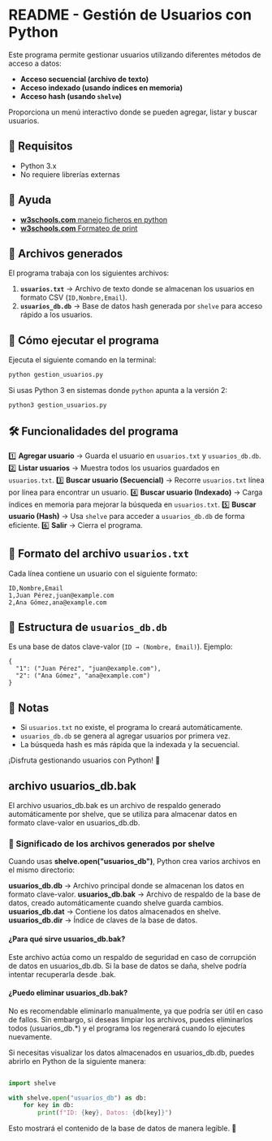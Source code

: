 # README - Gestión de Usuarios con Python

Este programa permite gestionar usuarios utilizando diferentes métodos de acceso a datos:
- **Acceso secuencial (archivo de texto)**
- **Acceso indexado (usando índices en memoria)**
- **Acceso hash (usando `shelve`)**

Proporciona un menú interactivo donde se pueden agregar, listar y buscar usuarios.

## 📌 Requisitos

- Python 3.x
- No requiere librerías externas

## 📖 Ayuda
- [ **w3schools.com** manejo ficheros en python](https://www.w3schools.com/python/python_file_handling.asp)
- [ **w3schools.com** Formateo de print ](https://www.w3schools.com/python/python_string_formatting.asp)



## 📂 Archivos generados

El programa trabaja con los siguientes archivos:

1. **`usuarios.txt`** → Archivo de texto donde se almacenan los usuarios en formato CSV (`ID,Nombre,Email`).
2. **`usuarios_db.db`** → Base de datos hash generada por `shelve` para acceso rápido a los usuarios.

## 🚀 Cómo ejecutar el programa

Ejecuta el siguiente comando en la terminal:

```sh
python gestion_usuarios.py
```

Si usas Python 3 en sistemas donde `python` apunta a la versión 2:

```sh
python3 gestion_usuarios.py
```

## 🛠️ Funcionalidades del programa

1️⃣ **Agregar usuario** → Guarda el usuario en `usuarios.txt` y `usuarios_db.db`.
2️⃣ **Listar usuarios** → Muestra todos los usuarios guardados en `usuarios.txt`.
3️⃣ **Buscar usuario (Secuencial)** → Recorre `usuarios.txt` línea por línea para encontrar un usuario.
4️⃣ **Buscar usuario (Indexado)** → Carga índices en memoria para mejorar la búsqueda en `usuarios.txt`.
5️⃣ **Buscar usuario (Hash)** → Usa `shelve` para acceder a `usuarios_db.db` de forma eficiente.
6️⃣ **Salir** → Cierra el programa.

## 📜 Formato del archivo `usuarios.txt`

Cada línea contiene un usuario con el siguiente formato:

```
ID,Nombre,Email
1,Juan Pérez,juan@example.com
2,Ana Gómez,ana@example.com
```

## 🔑 Estructura de `usuarios_db.db`

Es una base de datos clave-valor (`ID → (Nombre, Email)`). Ejemplo:

```
{
  "1": ("Juan Pérez", "juan@example.com"),
  "2": ("Ana Gómez", "ana@example.com")
}
```

## 📝 Notas

- Si `usuarios.txt` no existe, el programa lo creará automáticamente.
- `usuarios_db.db` se genera al agregar usuarios por primera vez.
- La búsqueda hash es más rápida que la indexada y la secuencial.

¡Disfruta gestionando usuarios con Python! 🚀

## archivo usuarios_db.bak
El archivo usuarios_db.bak es un archivo de respaldo generado automáticamente por shelve, que se utiliza para almacenar datos en formato clave-valor en usuarios_db.db.

### 📌 Significado de los archivos generados por shelve
Cuando usas **shelve.open("usuarios_db")**, Python crea varios archivos en el mismo directorio:

**usuarios_db.db** → Archivo principal donde se almacenan los datos en formato clave-valor.
**usuarios_db.bak** → Archivo de respaldo de la base de datos, creado automáticamente cuando shelve guarda cambios.
**usuarios_db.dat** → Contiene los datos almacenados en shelve.
**usuarios_db.dir** → Índice de claves de la base de datos.
#### ¿Para qué sirve usuarios_db.bak?
Este archivo actúa como un respaldo de seguridad en caso de corrupción de datos en usuarios_db.db. Si la base de datos se daña, shelve podría intentar recuperarla desde .bak.

#### ¿Puedo eliminar usuarios_db.bak?
No es recomendable eliminarlo manualmente, ya que podría ser útil en caso de fallos. Sin embargo, si deseas limpiar los archivos, puedes eliminarlos todos (usuarios_db.*) y el programa los regenerará cuando lo ejecutes nuevamente.

Si necesitas visualizar los datos almacenados en usuarios_db.db, puedes abrirlo en Python de la siguiente manera:

```python

import shelve

with shelve.open("usuarios_db") as db:
    for key in db:
        print(f"ID: {key}, Datos: {db[key]}")
```
Esto mostrará el contenido de la base de datos de manera legible. 🚀







